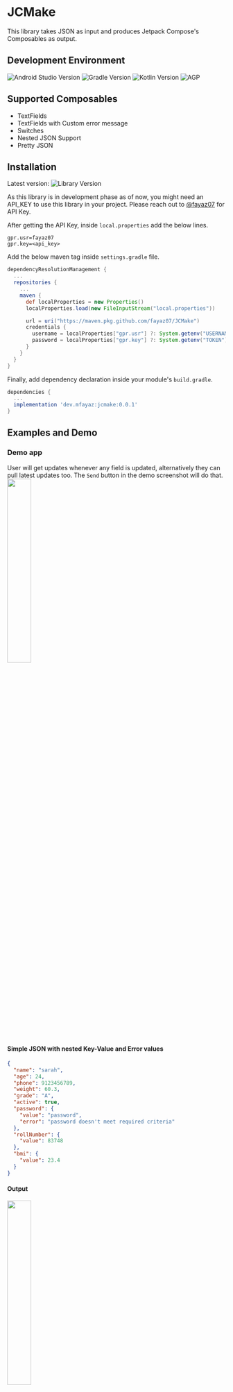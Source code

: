# JCMake

This library takes JSON as input and produces Jetpack Compose's Composables as output.

## Development Environment

![Android Studio Version](https://img.shields.io/badge/android--studio-giraffee--c9-success) ![Gradle Version](https://img.shields.io/badge/gradle-v8.0-blue) ![Kotlin Version](https://img.shields.io/badge/kotlin-v1.7.20-blue) ![AGP](https://img.shields.io/badge/agp-v8.1.0-alpha09-blue)

## Supported Composables

- TextFields
- TextFields with Custom error message
- Switches
- Nested JSON Support
- Pretty JSON

## Installation

Latest version: ![Library Version](https://img.shields.io/badge/version-0.0.1-success)

As this library is in development phase as of now, you might need an API_KEY to use this library in
your project. Please reach out to [@fayaz07](https://github.com/fayaz07) for API Key.

After getting the API Key, inside `local.properties` add the below lines.

```properties
gpr.usr=fayaz07
gpr.key=<api_key>
```

Add the below maven tag inside `settings.gradle` file.

```groovy
dependencyResolutionManagement {
  ...
  repositories {
    ...
    maven {
      def localProperties = new Properties()
      localProperties.load(new FileInputStream("local.properties"))

      url = uri("https://maven.pkg.github.com/fayaz07/JCMake")
      credentials {
        username = localProperties["gpr.usr"] ?: System.getenv("USERNAME")
        password = localProperties["gpr.key"] ?: System.getenv("TOKEN")
      }
    }
  }
}
```

Finally, add dependency declaration inside your module's `build.gradle`.

```groovy
dependencies {
  ...
  implementation 'dev.mfayaz:jcmake:0.0.1'
}
```

## Examples and Demo

### Demo app

User will get updates whenever any field is updated, alternatively they can pull latest updates too.
The `Send` button in the demo screenshot will do that.
<img src="screenshots/demo.png" width="33%" />

#### Simple JSON with nested Key-Value and Error values

```json
{
  "name": "sarah",
  "age": 24,
  "phone": 9123456789,
  "weight": 60.3,
  "grade": "A",
  "active": true,
  "password": {
    "value": "password",
    "error": "password doesn't meet required criteria"
  },
  "rollNumber": {
    "value": 83748
  },
  "bmi": {
    "value": 23.4
  }
}
```

#### Output

<img src="screenshots/s1.png" width="33%" />

#### Nested Level - 2

```json
{
  "name": "sarah",
  "age": 24,
  "rollNumber": {
    "value": "A123"
  },
  "marks": {
    "cgpa": 4.7
  }
}
```

#### Output

<img src="screenshots/nested_2.png" width="33%" />

#### Nested Level - 3

```json
{
  "name": "sarah",
  "age": 24,
  "rollNumber": {
    "value": "A123"
  },
  "marks": {
    "cgpa": 4.7,
    "semester": {
      "sem-1-1": 4.8,
      "sem-1-2": 4.6
    }
  }
}
```

#### Output

<img src="screenshots/nested_3.png" width="33%" />

#### Nested Level - 4

```json
{
  "name": "sarah",
  "age": 24,
  "rollNumber": {
    "value": "A123"
  },
  "marks": {
    "cgpa": 4.7,
    "semester": {
      "sem-1-1": 4.8,
      "sub-1-1": {
        "sub-a": 4.7,
        "sub-b": 4.8
      },
      "sem-1-2": 4.6,
      "sub-1-2": {
        "sub-c": 4.7,
        "sub-d": 4.8
      }
    }
  }
}
```

#### Output

<img src="screenshots/nested_4.png" width="33%" />

#### Print JSON to UI

<img src="screenshots/pretty_json_1.png" width="33%" />